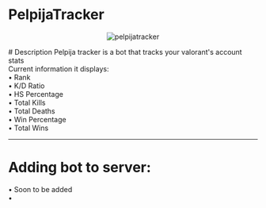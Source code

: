 # PelpijaTracker
<p align="center">
  <img src="https://user-images.githubusercontent.com/53817791/122109066-8855e180-ce4f-11eb-947e-10a73147585d.jpg" alt="pelpijatracker"/>
</p>
# Description
Pelpija tracker is a bot that tracks your valorant's account stats <br />
Current information it displays: <br />
• Rank<br />
• K/D Ratio<br />
• HS Percentage<br />
• Total Kills<br />
• Total Deaths<br />
• Win Percentage<br />
• Total Wins<br />

---

# Adding bot to server:
• Soon to be added <br /> •
